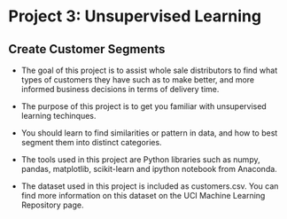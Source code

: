 # Project 3: Unsupervised Learning
## Create Customer Segments

- The goal of this project is to assist whole sale distributors to find what types of customers they have such as to make better, and more informed business decisions in terms of delivery time.

- The purpose of this project is to get you familiar with unsupervised learning techinques.

- You should learn to find similarities or pattern in data, and how to best segment them into distinct categories.

- The tools used in this project are Python libraries such as numpy, pandas, matplotlib, scikit-learn and ipython notebook from Anaconda.

- The dataset used in this project is included as customers.csv. You can find more information on this dataset on the UCI Machine Learning Repository page.
